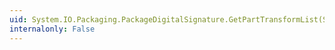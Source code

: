 ```yaml
---
uid: System.IO.Packaging.PackageDigitalSignature.GetPartTransformList(System.Uri)
internalonly: False
---
```

